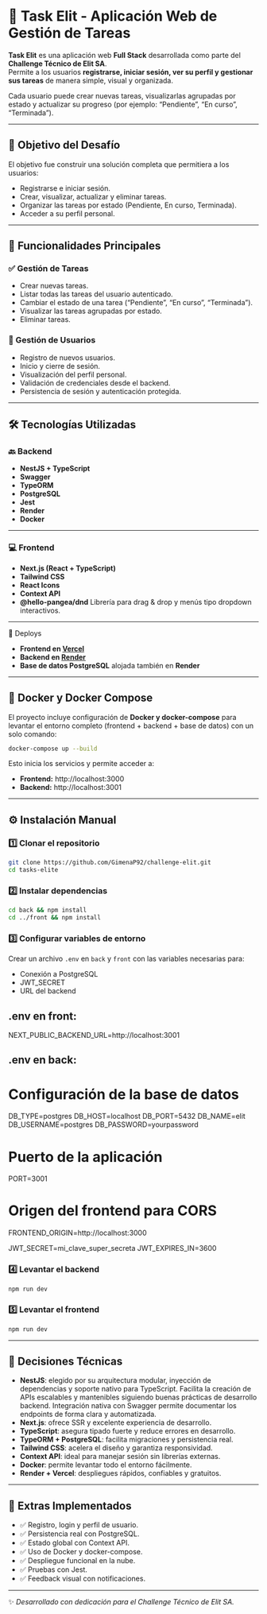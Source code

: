 # 📝 Task Elit - Aplicación Web de Gestión de Tareas

**Task Elit** es una aplicación web **Full Stack** desarrollada como parte del **Challenge Técnico de Elit SA**.  
Permite a los usuarios **registrarse, iniciar sesión, ver su perfil y gestionar sus tareas** de manera simple, visual y organizada.

Cada usuario puede crear nuevas tareas, visualizarlas agrupadas por estado y actualizar su progreso (por ejemplo: “Pendiente”, “En curso”, “Terminada”).  

---

## 🎯 Objetivo del Desafío

El objetivo fue construir una solución completa que permitiera a los usuarios:
- Registrarse e iniciar sesión.
- Crear, visualizar, actualizar y eliminar tareas.
- Organizar las tareas por estado (Pendiente, En curso, Terminada).
- Acceder a su perfil personal.
---

## 🧩 Funcionalidades Principales

### ✅ Gestión de Tareas
- Crear nuevas tareas.  
- Listar todas las tareas del usuario autenticado.  
- Cambiar el estado de una tarea (“Pendiente”, “En curso”, “Terminada”).  
- Visualizar las tareas agrupadas por estado.  
- Eliminar tareas.  

### 👤 Gestión de Usuarios
- Registro de nuevos usuarios.  
- Inicio y cierre de sesión.  
- Visualización del perfil personal.  
- Validación de credenciales desde el backend.  
- Persistencia de sesión y autenticación protegida.  

---

## 🛠 Tecnologías Utilizadas

### 🔙 Backend
- **NestJS + TypeScript**
- **Swagger**
- **TypeORM**
- **PostgreSQL**
- **Jest** 
- **Render** 
- **Docker**


---

### 💻 Frontend
- **Next.js (React + TypeScript)**
- **Tailwind CSS**
- **React Icons**
- **Context API** 
- **@hello-pangea/dnd** Librería para drag & drop y menús tipo dropdown interactivos.

---

 🚀 Deploys
- **Frontend en [Vercel](https://elit-front.vercel.app/)**  
- **Backend en [Render](https://challenge-elit.onrender.com/)**  
- **Base de datos PostgreSQL** alojada también en **Render**

---

## 🐳 Docker y Docker Compose

El proyecto incluye configuración de **Docker y docker-compose** para levantar el entorno completo (frontend + backend + base de datos) con un solo comando:

```bash
docker-compose up --build
```

Esto inicia los servicios y permite acceder a:
- **Frontend:** http://localhost:3000  
- **Backend:** http://localhost:3001  

---

## ⚙️ Instalación Manual

### 1️⃣ Clonar el repositorio
```bash
git clone https://github.com/GimenaP92/challenge-elit.git
cd tasks-elite
```

### 2️⃣ Instalar dependencias
```bash
cd back && npm install
cd ../front && npm install
```

### 3️⃣ Configurar variables de entorno
Crear un archivo `.env` en `back` y `front` con las variables necesarias para:
- Conexión a PostgreSQL  
- JWT_SECRET  
- URL del backend  

## .env en front:
NEXT_PUBLIC_BACKEND_URL=http://localhost:3001

## .env en back:
# Configuración de la base de datos
DB_TYPE=postgres
DB_HOST=localhost
DB_PORT=5432
DB_NAME=elit
DB_USERNAME=postgres
DB_PASSWORD=yourpassword

# Puerto de la aplicación
PORT=3001

# Origen del frontend para CORS
FRONTEND_ORIGIN=http://localhost:3000


JWT_SECRET=mi_clave_super_secreta
JWT_EXPIRES_IN=3600

### 4️⃣ Levantar el backend
```bash
npm run dev
```

### 5️⃣ Levantar el frontend
```bash
npm run dev
```

---

## 🧠 Decisiones Técnicas
- **NestJS**: elegido por su arquitectura modular, inyección de dependencias y soporte nativo para TypeScript.  Facilita la creación de APIs escalables y mantenibles siguiendo buenas prácticas de desarrollo backend. Integración nativa con Swagger permite documentar los endpoints de forma clara y automatizada.
- **Next.js**: ofrece SSR y excelente experiencia de desarrollo.  
- **TypeScript**: asegura tipado fuerte y reduce errores en desarrollo.  
- **TypeORM + PostgreSQL**: facilita migraciones y persistencia real.  
- **Tailwind CSS**: acelera el diseño y garantiza responsividad.  
- **Context API**: ideal para manejar sesión sin librerías externas.  
- **Docker**: permite levantar todo el entorno fácilmente.  
- **Render + Vercel**: despliegues rápidos, confiables y gratuitos.  

---

## 💬 Extras Implementados

- ✅ Registro, login y perfil de usuario.  
- ✅ Persistencia real con PostgreSQL.  
- ✅ Estado global con Context API.  
- ✅ Uso de Docker y docker-compose.  
- ✅ Despliegue funcional en la nube.  
- ✅ Pruebas con Jest.  
- ✅ Feedback visual con notificaciones.  

---

✨ *Desarrollado con dedicación para el Challenge Técnico de Elit SA.*
